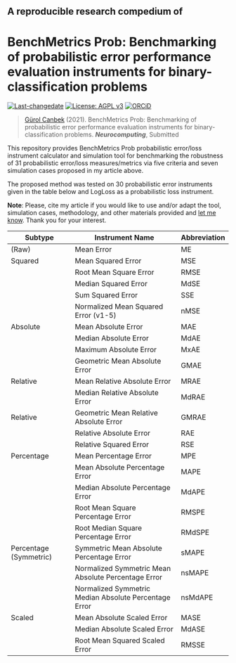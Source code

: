 ## A reproducible research compedium of
# BenchMetrics Prob: Benchmarking of probabilistic error performance evaluation instruments for binary-classification problems

[![Last-changedate](https://img.shields.io/badge/last%20change-2021--01--19-brightgreen.svg)](https://github.com/gurol/BenchMetricsProb) [![License: AGPL v3](https://img.shields.io/badge/License-AGPL%20v3-blue.svg)](https://www.gnu.org/licenses/agpl-3.0)  [![ORCiD](https://img.shields.io/badge/ORCiD-0000--0002--9337--097X-green.svg)](https://orcid.org/0000-0002-9337-097X)

> [Gürol Canbek](http:gurol.canbek.com/Publications) (2021). BenchMetrics Prob: Benchmarking of probabilistic error performance evaluation instruments for binary-classification problems. ***Neurocomputing***, Submitted

This repository provides BenchMetrics Prob probabilistic error/loss instrument calculator and simulation tool for benchmarking the robustness of 31 probabilistic error/loss measures/metrics via five criteria and seven simulation cases proposed in my article above.

The proposed method was tested on 30 probabilistic error instruments given in the table below and LogLoss as a probabilistic loss instrument.

__**Note**__: Please, cite my article if you would like to use and/or adapt the tool, simulation cases, methodology, and other materials provided and [let me know](mailto:gurol44@gmail.com?subject=Meta-Metrics-Prob). Thank you for your interest.

| Subtype                  | Instrument Name                                       | Abbreviation |
|--------------------------|-------------------------------------------------------|--------------|
| (Raw)                    | Mean Error                                            | ME           |
| Squared                  | Mean Squared Error                                    | MSE          |
|                          | Root Mean Square Error                                | RMSE         |
|                          | Median Squared Error                                  | MdSE         |
|                          | Sum Squared Error                                     | SSE          |
|                          | Normalized Mean Squared Error (v1-5)                  | nMSE         |
| Absolute                 | Mean Absolute Error                                   | MAE          |
|                          | Median Absolute Error                                 | MdAE         |
|                          | Maximum Absolute Error                                | MxAE         |
|                          | Geometric Mean Absolute Error                         | GMAE         |
| Relative                 | Mean Relative Absolute Error                          | MRAE         |
|                          | Median Relative Absolute Error                        | MdRAE        |
| Relative                 | Geometric Mean Relative Absolute Error                | GMRAE        |
|                          | Relative Absolute Error                               | RAE          |
|                          | Relative Squared Error                                | RSE          |
| Percentage               | Mean Percentage Error                                 | MPE          |
|                          | Mean Absolute Percentage Error                        | MAPE         |
|                          | Median Absolute Percentage Error                      | MdAPE        |
|                          | Root Mean Square Percentage Error                     | RMSPE        |
|                          | Root Median Square Percentage Error                   | RMdSPE       |
| Percentage   (Symmetric) | Symmetric Mean Absolute Percentage Error              | sMAPE        |
|                          | Normalized Symmetric Mean Absolute Percentage Error   | nsMAPE       |
|                          | Normalized Symmetric Median Absolute Percentage Error | nsMdAPE      |
| Scaled                   | Mean Absolute Scaled Error                            | MASE         |
|                          | Median Absolute Scaled Error                          | MdASE        |
|                          | Root Mean Squared Scaled Error                        | RMSSE        |
